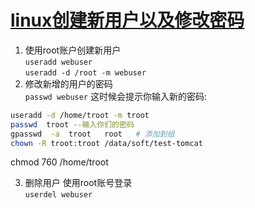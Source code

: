 # [linux创建新用户以及修改密码](https://www.cnblogs.com/30go/p/6197135.html)

1. 使用root账户创建新用户   
`useradd webuser`  
`useradd -d /root -m webuser` 
2. 修改新增的用户的密码  
`passwd webuser`
这时候会提示你输入新的密码:  

```bash
useradd -d /home/troot -m troot   
passwd  troot --输入你们的密码  
gpasswd  -a  troot   root   # 添加到组
chown -R troot:troot /data/soft/test-tomcat  
```
  
chmod 760 /home/troot  

3. 删除用户
使用root账号登录  
`userdel webuser`


